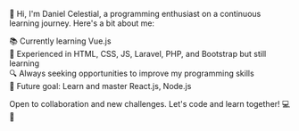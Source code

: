 👋 Hi, I'm Daniel Celestial, a programming enthusiast on a continuous learning journey. Here's a bit about me:

📚 Currently learning Vue.js <br>
🚀 Experienced in HTML, CSS, JS, Laravel, PHP, and Bootstrap but still learning <br>
🔍 Always seeking opportunities to improve my programming skills <br>
🎯 Future goal: Learn and master React.js, Node.js <br>

Open to collaboration and new challenges. Let's code and learn together! 💻🚀

<!--
**dscelestial/dscelestial** is a ✨ _special_ ✨ repository because its `README.md` (this file) appears on your GitHub profile.

Here are some ideas to get you started:

- 🔭 I’m currently working on ...
- 🌱 I’m currently learning ...
- 👯 I’m looking to collaborate on ...
- 🤔 I’m looking for help with ...
- 💬 Ask me about ...
- 📫 How to reach me: ...
- 😄 Pronouns: ...
- ⚡ Fun fact: ...
-->
